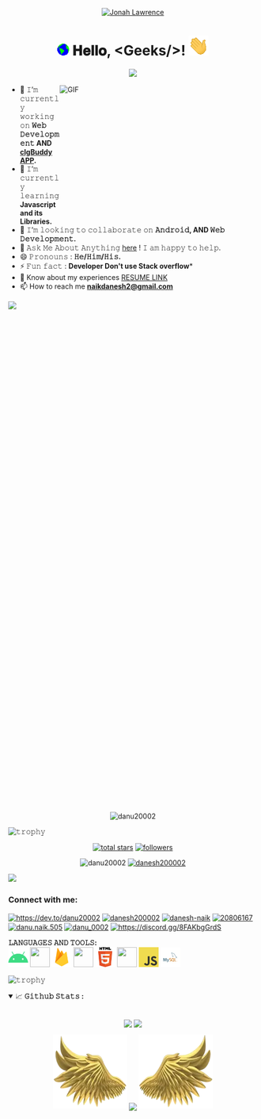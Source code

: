   <p align="center">
  <a href="https://github.com/DenverCoder1">
    <img src="C:\Users\lenovo\Downloads\danesh naime.png""" alt="Jonah Lawrence" /></a>
</p>                                                         
<h1 align="center">
  <img src="GIF/Earth.gif" width="24px">
  𝐇𝐞𝐥𝐥𝐨, &ltGeeks/&gt;!
  <img src="GIF/Hi.gif" width="40px" />
</h1>
<p align="center">
  <!-- Typing SVG by DenverCoder1 - https://github.com/DenverCoder1/readme-typing-svg -->
  <a href="https://github.com/DenverCoder1/readme-typing-svg">
    <img src="https://readme-typing-svg.demolab.com/?lines=Learning%20web%20and%20app%20developement;Good%20In%20Problem%20Solving;Always%20learning%20new%20things&font=Fira%20Code&center=true&width=440&height=45&color=f75c7e&vCenter=true&pause=1000&size=22" /></a>
</p>
<img align="right" height="250" width="400" alt="GIF" src="https://camo.githubusercontent.com/86a3b6db470f1a0429f7355c08d1edabf3d2c804/68747470733a2f2f6d69726f2e6d656469756d2e636f6d2f6d61782f313336302f312a495247486d69477361313673746564517649615a66772e676966"/>

- 🔭 𝙸’𝚖 𝚌𝚞𝚛𝚛𝚎𝚗𝚝𝚕𝚢 𝚠𝚘𝚛𝚔𝚒𝚗𝚐 𝚘𝚗 **𝚆𝚎𝚋 𝙳𝚎𝚟𝚎𝚕𝚘𝚙𝚖𝚎𝚗𝚝 AND [clgBuddy APP](https://play.google.com/store/apps/details?id=com.daneshnaik.chatbot).**
- 🌱 𝙸’𝚖 𝚌𝚞𝚛𝚛𝚎𝚗𝚝𝚕𝚢 𝚕𝚎𝚊𝚛𝚗𝚒𝚗𝚐 **Javascript and its Libraries.**
- 👯 𝙸’𝚖 𝚕𝚘𝚘𝚔𝚒𝚗𝚐 𝚝𝚘 𝚌𝚘𝚕𝚕𝚊𝚋𝚘𝚛𝚊𝚝𝚎 𝚘𝚗 **𝙰𝚗𝚍𝚛𝚘𝚒𝚍, AND 𝚆𝚎𝚋 𝙳𝚎𝚟𝚎𝚕𝚘𝚙𝚖𝚎𝚗𝚝.**
- 💬 𝙰𝚜𝚔 𝙼𝚎 𝙰𝚋𝚘𝚞𝚝 𝙰𝚗𝚢𝚝𝚑𝚒𝚗𝚐 [here](https://github.com/danu20002/danu20002/issues/1) ! 𝙸 𝚊𝚖 𝚑𝚊𝚙𝚙𝚢 𝚝𝚘 𝚑𝚎𝚕𝚙.
- 😄 𝙿𝚛𝚘𝚗𝚘𝚞𝚗𝚜 : **𝙷𝚎/𝙷𝚒𝚖/𝙷𝚒𝚜.**
- ⚡ 𝙵𝚞𝚗 𝚏𝚊𝚌𝚝 : **Developer Don't use Stack overflow***
-  📄 Know about my experiences [RESUME LINK](https://drive.google.com/file/d/1wqgZegzYmg0T_SMROMNoqxkShAlHGYTs/view?usp=share_link)
-  📫 How to reach me **naikdanesh2@gmail.com**

  <div>
<img src="https://miro.medium.com/v2/resize:fit:2000/1*-ntL3Dsvc-dJ5cLGRtSuEw.gif"  align="center">
  <div style="padding-top:1000px; padding-left:500px">
 </div>
  
<p align="center"> <img src="https://komarev.com/ghpvc/?username=danu20002&label=Profile%20views&color=0e75b6&style=flat" alt="danu20002" /> </p>

![𝚝𝚛𝚘𝚙𝚑𝚢](https://github-profile-trophy.vercel.app/?username=danu20002&column=9&margin-w=15&margin-h=15&no-bg=true&no-frame=true&theme=juicyfresh)


<p align="center">
  <a href="https://github.com/danu20002?tab=repositories&sort=stargazers">
    <img alt="total stars" title="Total stars on GitHub" src="https://custom-icon-badges.demolab.com/github/stars/danu20002?color=55960c&style=for-the-badge&labelColor=488207&logo=star"/></a>
  <a href="https://github.com/danu20002?tab=followers">
    <img alt="followers" title="Follow me on Github" src="https://custom-icon-badges.demolab.com/github/followers/danu20002?color=236ad3&labelColor=1155ba&style=for-the-badge&logo=person-add&label=Follow&logoColor=white"/></a>
 <p align="center"> <img src="https://komarev.com/ghpvc/?username=danu20002&label=Profile%20views&color=0e75b6&style=flat" alt="danu20002" /> 
   <a href="https://twitter.com/danesh200002" target="blank"><img src="https://img.shields.io/twitter/follow/danesh200002?logo=twitter&style=for-the-badge" alt="danesh200002" /></a> 
  </p>
</p>
 <img src="https://github-readme-activity-graph.vercel.app/graph?username=danu20002&theme=react-dark&hide_border=true" />
<h3 align="left">Connect with me:</h3>
<p align="left">
<a href="https://dev.to/https://dev.to/danu20002" target="blank"><img align="center" src="https://raw.githubusercontent.com/rahuldkjain/github-profile-readme-generator/master/src/images/icons/Social/devto.svg" alt="https://dev.to/danu20002" height="30" width="40" /></a>
<a href="https://twitter.com/danesh200002" target="blank"><img align="center" src="https://raw.githubusercontent.com/rahuldkjain/github-profile-readme-generator/master/src/images/icons/Social/twitter.svg" alt="danesh200002" height="30" width="40" /></a>
<a href="https://linkedin.com/in/danesh-naik" target="blank"><img align="center" src="https://raw.githubusercontent.com/rahuldkjain/github-profile-readme-generator/master/src/images/icons/Social/linked-in-alt.svg" alt="danesh-naik" height="30" width="40" /></a>
<a href="https://stackoverflow.com/users/20806167" target="blank"><img align="center" src="https://raw.githubusercontent.com/rahuldkjain/github-profile-readme-generator/master/src/images/icons/Social/stack-overflow.svg" alt="20806167" height="30" width="40" /></a>
<a href="https://fb.com/danu.naik.505" target="blank"><img align="center" src="https://raw.githubusercontent.com/rahuldkjain/github-profile-readme-generator/master/src/images/icons/Social/facebook.svg" alt="danu.naik.505" height="30" width="40" /></a>
<a href="https://instagram.com/danu_0002" target="blank"><img align="center" src="https://raw.githubusercontent.com/rahuldkjain/github-profile-readme-generator/master/src/images/icons/Social/instagram.svg" alt="danu_0002" height="30" width="40" /></a>
<a href="https://discord.gg/https://discord.gg/8FAKbgGrdS" target="blank"><img align="center" src="https://raw.githubusercontent.com/rahuldkjain/github-profile-readme-generator/master/src/images/icons/Social/discord.svg" alt="https://discord.gg/8FAKbgGrdS" height="30" width="40" /></a>
</p>

**𝙻𝙰𝙽𝙶𝚄𝙰𝙶𝙴𝚂 𝙰𝙽𝙳 𝚃𝙾𝙾𝙻𝚂:**  
<code><img height="40" width="40" src="https://raw.githubusercontent.com/github/explore/80688e429a7d4ef2fca1e82350fe8e3517d3494d/topics/android/android.png"></code>
<code><img height="40" width="40" src="https://images.vexels.com/media/users/3/166401/isolated/preview/b82aa7ac3f736dd78570dd3fa3fa9e24-java-programming-language-icon-by-vexels.png"></code>
<code><img height="40" width="40" src="https://raw.githubusercontent.com/github/explore/80688e429a7d4ef2fca1e82350fe8e3517d3494d/topics/firebase/firebase.png"></code>
<code><img height="40" width="40" src="https://cdn.iconscout.com/icon/free/png-512/c-programming-569564.png"></code>
<code><img height="40" width="40" src="https://raw.githubusercontent.com/github/explore/80688e429a7d4ef2fca1e82350fe8e3517d3494d/topics/html/html.png"></code>
<code><img height="40" width="40" src="https://cdn.iconscout.com/icon/free/png-256/css-131-722685.png"></code>
<code><img height="40" width="40" src="https://raw.githubusercontent.com/github/explore/80688e429a7d4ef2fca1e82350fe8e3517d3494d/topics/javascript/javascript.png"></code>
<code><img height="40" width="40" src="https://raw.githubusercontent.com/github/explore/80688e429a7d4ef2fca1e82350fe8e3517d3494d/topics/mysql/mysql.png"></code>
 
<!--  ![](https://github-profile-trophy.vercel.app/?username=danu20002&theme=radical&no-frame=false&no-bg=true&margin-w=4) -->
![𝚝𝚛𝚘𝚙𝚑𝚢](https://github-profile-trophy.vercel.app/?username=danu20002&column=9&margin-w=15&margin-h=15&no-bg=true&no-frame=true&theme=juicyfresh)
 
<details open="">
<summary>
  <g-emoji class="g-emoji" alias="chart_with_upwards_trend" fallback-src="https://github.githubassets.com/images/icons/emoji/unicode/1f4c8.png">📈</g-emoji>
  <strong>𝙶𝚒𝚝𝚑𝚞𝚋 𝚂𝚝𝚊𝚝𝚜 : </strong>
</summary>
<br/>

<p align="center">
    <img align="center" src="https://github-readme-stats.vercel.app/api?username=danu20002&show_icons=true&hide_border=true&title_color=94b4a4&amp&icon_color=FFFFFF&amp&text_color=FFFFFF&amp&bg_color=000000&count_private=true&include_all_commits=true"/>
    <img align="center" height="195px" src="https://github-readme-stats.vercel.app/api/top-langs/?username=danu20002&text_color=FFFFFF&bg_color=000000&title_color=94b4a4&langs_count=15&layout=compact&hide_border=true" />
</p>
</details>



<p align="center">
  <img height="150" width="150" src="WEBP/left.webp">
  <img align="center" src="https://github-readme-streak-stats.herokuapp.com/?user=danu20002&theme=dark&hide_border=true"/>
  <img height="150" width="150" src="WEBP/right.webp">
</p>


